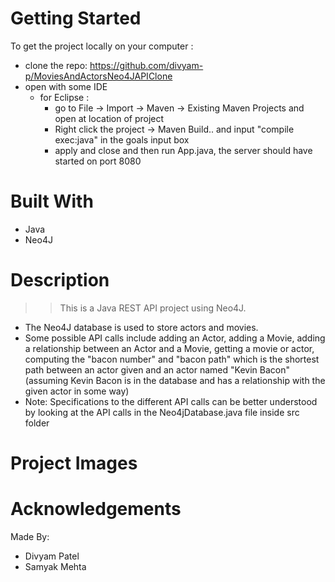 # Getting Started 
To get the project locally on your computer : 
* clone the repo: https://github.com/divyam-p/MoviesAndActorsNeo4JAPIClone
* open with some IDE  
  * for Eclipse : 
    * go to File -> Import -> Maven -> Existing Maven Projects and open at location of project 
    * Right click the project -> Maven Build.. and input "compile exec:java" in the goals input box 
    * apply and close and then run App.java, the server should have started on port 8080

# Built With 
* Java 
* Neo4J

# Description 
>> This is a Java REST API project using Neo4J. 
* The Neo4J database is used to store actors and movies. 
* Some possible API calls include adding an Actor, adding a Movie, adding a relationship between an Actor and a Movie, getting a movie or actor, computing the "bacon number" and "bacon path" which is the shortest path between an actor given and an actor named "Kevin Bacon" (assuming Kevin Bacon is in the database and has a relationship with the given actor in some way) 
* Note: Specifications to the different API calls can be better understood by looking at the API calls in the Neo4jDatabase.java file inside src folder 

# Project Images 

# Acknowledgements 
Made By: 
* Divyam Patel 
* Samyak Mehta

